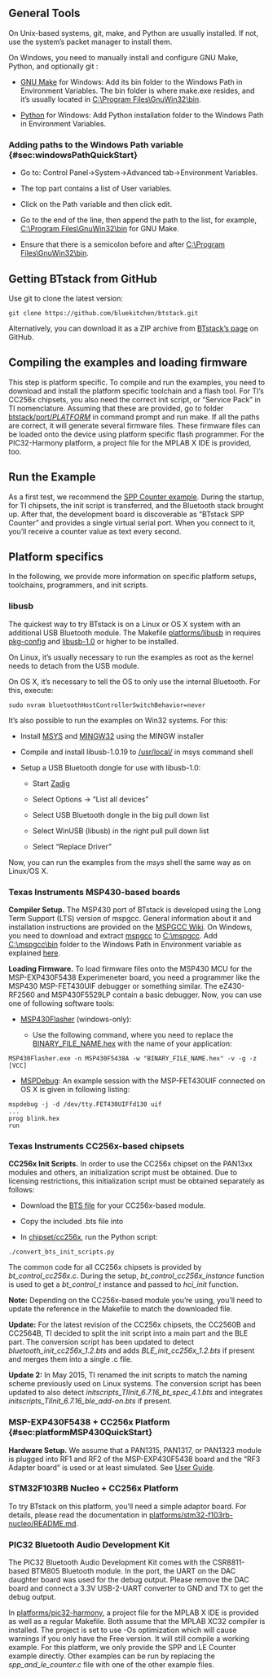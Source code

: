 
## General Tools

On Unix-based systems, git, make, and Python are usually installed. If
not, use the system’s packet manager to install them.

On Windows, you need to manually install and configure GNU Make, Python,
and optionally git :

-   [GNU Make](http://gnuwin32.sourceforge.net/packages/make.htm)
    for Windows: Add its bin folder to the Windows Path in Environment
    Variables. The bin folder is where make.exe resides, and it’s
    usually located in [C:\Program Files\GnuWin32\bin]().

-   [Python](http://www.python.org/getit/) for
    Windows: Add Python installation folder to the Windows Path in
    Environment Variables.

### Adding paths to the Windows Path variable {#sec:windowsPathQuickStart}

-   Go to: Control Panel->System->Advanced tab->Environment Variables.

-   The top part contains a list of User variables.

-   Click on the Path variable and then click edit.

-   Go to the end of the line, then append the path to the list, for
    example, [C:\Program Files\GnuWin32\bin]() for GNU Make.

-   Ensure that there is a semicolon before and after [C:\Program Files\GnuWin32\bin]().

## Getting BTstack from GitHub

Use git to clone the latest version:

    git clone https://github.com/bluekitchen/btstack.git
        

Alternatively, you can download it as a ZIP archive from
[BTstack’s page](https://github.com/bluekitchen/btstack/archive/master.zip) on
GitHub.

## Compiling the examples and loading firmware

This step is platform specific. To compile and run the examples, you
need to download and install the platform specific toolchain and a flash
tool. For TI’s CC256x chipsets, you also need the correct init script,
or “Service Pack” in TI nomenclature. Assuming that these are provided,
go to folder [btstack/port/$PLATFORM$]() in command prompt and run make. 
If all the paths are correct, it will generate several firmware files. These firmware files
can be loaded onto the device using platform specific flash programmer.
For the PIC32-Harmony platform, a project file for the MPLAB X IDE is
provided, too.

## Run the Example

As a first test, we recommend the [SPP Counter example](examples/generated/#sec:sppcounterExample). 
During the startup, for TI chipsets, the init
script is transferred, and the Bluetooth stack brought up. After that,
the development board is discoverable as “BTstack SPP Counter” and
provides a single virtual serial port. When you connect to it, you’ll
receive a counter value as text every second.

## Platform specifics

In the following, we provide more information on specific platform
setups, toolchains, programmers, and init scripts.

### libusb

The quickest way to try BTstack is on a Linux or OS X system with an
additional USB Bluetooth module. The Makefile [platforms/libusb]() in requires
[pkg-config](http://www.freedesktop.org/wiki/Software/pkg-config/)
and [libusb-1.0](http://libusb.info) or higher to be
installed.

On Linux, it’s usually necessary to run the examples as root as the
kernel needs to detach from the USB module.

On OS X, it’s necessary to tell the OS to only use the internal
Bluetooth. For this, execute:

    sudo nvram bluetoothHostControllerSwitchBehavior=never

It’s also possible to run the examples on Win32 systems. For this:

-   Install [MSYS](http://www.mingw.org/wiki/msys) and
    [MINGW32](http://www.mingw.org) using the MINGW installer

-   Compile and install libusb-1.0.19 to [/usr/local/]() in msys command
    shell

-   Setup a USB Bluetooth dongle for use with libusb-1.0:

    -   Start [Zadig](http://zadig.akeo.ie)

    -   Select Options -> “List all devices”

    -   Select USB Bluetooth dongle in the big pull down list

    -   Select WinUSB (libusb) in the right pull pull down list

    -   Select “Replace Driver”

Now, you can run the examples from the *msys* shell the same way as on
Linux/OS X.

### Texas Instruments MSP430-based boards

**Compiler Setup.** The MSP430 port of BTstack is developed using the
Long Term Support (LTS) version of mspgcc. General information about it
and installation instructions are provided on the 
[MSPGCC Wiki](http://sourceforge.net/apps/mediawiki/mspgcc/index.php?title=MSPGCC_Wiki).
On Windows, you need to download and extract 
[mspgcc](http://sourceforge.net/projects/mspgcc/files/Windows/mingw32/)
to [C:\mspgcc](). Add [C:\mspgcc\bin]() folder to the Windows Path in Environment 
variable as explained [here](#sec:windowsPathQuickStart).

**Loading Firmware.** To load firmware files onto the MSP430 MCU for the
MSP-EXP430F5438 Experimeneter board, you need a programmer like the
MSP430 MSP-FET430UIF debugger or something similar. The eZ430-RF2560 and
MSP430F5529LP contain a basic debugger. Now, you can use one of
following software tools:

-   [MSP430Flasher](http://processors.wiki.ti.com/index.php/MSP430_Flasher_Command_Line_Programmer)
    (windows-only):

    -   Use the following command, where you need to replace the [BINARY_FILE_NAME.hex]() with
        the name of your application:

<!-- -->

    MSP430Flasher.exe -n MSP430F5438A -w "BINARY_FILE_NAME.hex" -v -g -z [VCC]
           

-   [MSPDebug](http://mspdebug.sourceforge.net/):
    An example session with the MSP-FET430UIF connected on OS X is given
    in following listing:

<!-- -->

    mspdebug -j -d /dev/tty.FET430UIFfd130 uif
    ... 
    prog blink.hex
    run

### Texas Instruments CC256x-based chipsets

**CC256x Init Scripts.** In order to use the CC256x chipset on the
PAN13xx modules and others, an initialization script must be obtained.
Due to licensing restrictions, this initialization script must be
obtained separately as follows:

-   Download the [BTS file](http://processors.wiki.ti.com/index.php/CC256x_Downloads)
    for your CC256x-based module.

-   Copy the included .bts file into

-   In [chipset/cc256x](), run the Python script: 

<!-- -->

    ./convert_bts_init_scripts.py

The common code for all CC256x chipsets is provided by
*bt_control_cc256x.c*. During the setup,
*bt_control_cc256x_instance* function is used to get a
*bt_control_t* instance and passed to *hci_init* function.

**Note:** Depending on the CC256x-based module you’re using, you’ll need
to update the reference in the Makefile to match the downloaded file.

**Update:** For the latest revision of the CC256x chipsets, the CC2560B
and CC2564B, TI decided to split the init script into a main part and
the BLE part. The conversion script has been updated to detect
*bluetooth_init_cc256x_1.2.bts* and adds *BLE_init_cc256x_1.2.bts*
if present and merges them into a single .c file.

**Update 2:** In May 2015, TI renamed the init scripts to match
the naming scheme previously used on Linux systems. The conversion
script has been updated to also detect *initscripts_TIInit_6.7.16_bt_spec_4.1.bts*
and integrates *initscripts_TIInit_6.7.16_ble_add-on.bts* if present.

### MSP-EXP430F5438 + CC256x Platform {#sec:platformMSP430QuickStart}

**Hardware Setup.** We assume that a PAN1315, PAN1317, or PAN1323 module
is plugged into RF1 and RF2 of the MSP-EXP430F5438 board and the “RF3
Adapter board” is used or at least simulated. See [User
Guide](http://processors.wiki.ti.com/index.php/PAN1315EMK_User_Guide#RF3_Connector).

### STM32F103RB Nucleo + CC256x Platform

To try BTstack on this platform, you’ll need a simple adaptor board. For
details, please read the documentation in [platforms/stm32-f103rb-nucleo/README.md]().

### PIC32 Bluetooth Audio Development Kit

The PIC32 Bluetooth Audio Development Kit comes with the CSR8811-based
BTM805 Bluetooth module. In the port, the UART on the DAC daughter board
was used for the debug output. Please remove the DAC board and connect a
3.3V USB-2-UART converter to GND and TX to get the debug output.

In [platforms/pic32-harmony](), a project file for the MPLAB X IDE 
is provided as well as a regular
Makefile. Both assume that the MPLAB XC32 compiler is installed. The
project is set to use -Os optimization which will cause warnings if you
only have the Free version. It will still compile a working example. For
this platform, we only provide the SPP and LE Counter example directly.
Other examples can be run by replacing the *spp_and_le_counter.c* file
with one of the other example files.
